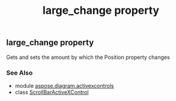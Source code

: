 ﻿---
title: large_change property
second_title: Aspose.Diagram for Python via .NET API References
description: 
type: docs
weight: 120
url: /python-net/aspose.diagram.activexcontrols/scrollbaractivexcontrol/large_change/
is_root: false
---

## large_change property


Gets and sets the amount by which the Position property changes

### See Also
* module [aspose.diagram.activexcontrols](../../)
* class [ScrollBarActiveXControl](/diagram/python-net/aspose.diagram.activexcontrols/scrollbaractivexcontrol)
